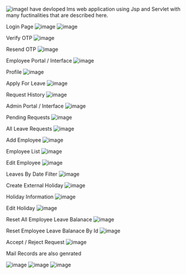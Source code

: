 ![image](https://github.com/nusarat786/LMS_JAVA_JSP/assets/95936097/a32afa5f-2251-4fca-a005-b1ff0ec339c0)I have devloped lms web application using Jsp and Servlet with many fuctinalities that are described here.

Login Page
![image](https://github.com/nusarat786/LMS_JAVA_JSP/assets/95936097/672bced9-0081-4766-b727-9de091fe8980)
![image](https://github.com/nusarat786/LMS_JAVA_JSP/assets/95936097/9678e213-4acc-46b2-af4d-c63e157d70a8)

Verify OTP
![image](https://github.com/nusarat786/LMS_JAVA_JSP/assets/95936097/30131808-0d7d-43ae-b8f8-9222b299c484)

Resend OTP
![image](https://github.com/nusarat786/LMS_JAVA_JSP/assets/95936097/70fc96ed-6dcb-4ded-ba3b-510c17b0f9f9)

Employee Portal / Interface
![image](https://github.com/nusarat786/LMS_JAVA_JSP/assets/95936097/45950cd9-0af5-4dd3-a89c-e44b68a6e18e)

  Profile
  ![image](https://github.com/nusarat786/LMS_JAVA_JSP/assets/95936097/f950c817-c889-4135-a7af-47089ac44e90)
  
  Apply For Leave
  ![image](https://github.com/nusarat786/LMS_JAVA_JSP/assets/95936097/e383b2bf-3045-4147-8963-68d583fc9c09)
  
  Request History
  ![image](https://github.com/nusarat786/LMS_JAVA_JSP/assets/95936097/c8d8d6cf-83ff-4547-8883-bb7bd48e5b42)


Admin Portal / Interface
![image](https://github.com/nusarat786/LMS_JAVA_JSP/assets/95936097/c52fd11a-5ca2-4bf3-af7c-ff43a5dc24aa)


Pending Requests
![image](https://github.com/nusarat786/LMS_JAVA_JSP/assets/95936097/df92ade6-2d2c-4307-a8d6-c80df2cdb002)

All Leave Requests
![image](https://github.com/nusarat786/LMS_JAVA_JSP/assets/95936097/7823ffdf-2639-4128-ad4a-adb7ac1f9ef5)

Add Employee
![image](https://github.com/nusarat786/LMS_JAVA_JSP/assets/95936097/12f30154-38d5-445e-ba51-54c3b65ce674)

Employee List
![image](https://github.com/nusarat786/LMS_JAVA_JSP/assets/95936097/0524a6ff-2666-4ea9-9b05-3180bdc7cdf3)

Edit Employee
![image](https://github.com/nusarat786/LMS_JAVA_JSP/assets/95936097/6791d140-d7a1-45c2-b0df-cb83a10efa84)

Leaves By Date Filter
![image](https://github.com/nusarat786/LMS_JAVA_JSP/assets/95936097/6f23deb4-95b3-43b9-8703-18bbd27756d2)

Create External Holiday
![image](https://github.com/nusarat786/LMS_JAVA_JSP/assets/95936097/e0c55bde-0ed6-430b-979c-edf4d9ac2a94)

Holiday Information
![image](https://github.com/nusarat786/LMS_JAVA_JSP/assets/95936097/34c40110-8ff4-4ece-b3b4-2f68a45daec0)

Edit Holiday
![image](https://github.com/nusarat786/LMS_JAVA_JSP/assets/95936097/7da7df2f-19ef-451c-be03-a27f112bd64f)

Reset All Employee Leave Balanace
![image](https://github.com/nusarat786/LMS_JAVA_JSP/assets/95936097/1a3a5629-b570-442c-b4df-3aaadd21bed7)

Reset Employee Leave Balanace By Id
![image](https://github.com/nusarat786/LMS_JAVA_JSP/assets/95936097/373c2ff1-795b-4466-a26e-57eb4d40f310)

Accept / Reject Request
![image](https://github.com/nusarat786/LMS_JAVA_JSP/assets/95936097/0f45a3b7-a436-4250-8359-d47a050b961f)


Mail Records are also genrated

![image](https://github.com/nusarat786/LMS_JAVA_JSP/assets/95936097/c482e88d-7c28-401f-a5ee-85fbabd8b0ae)
![image](https://github.com/nusarat786/LMS_JAVA_JSP/assets/95936097/2c970024-e82a-4d47-aa74-a4c6e1763010)
![image](https://github.com/nusarat786/LMS_JAVA_JSP/assets/95936097/fd4b535b-f1d8-42f6-a7e2-f104637d6350)
